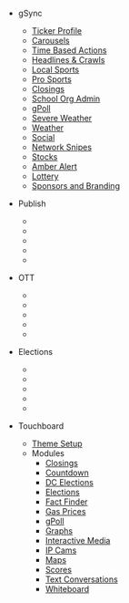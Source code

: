 - gSync
  - [Ticker Profile](tickerprofile.md)
  - [Carousels](carousels.md)
  - [Time Based Actions](timebasedactions.md)
  - [Headlines & Crawls](headlinesandcrawls.md)
  - [Local Sports](localsports.md)
  - [Pro Sports](prosports.md)
  - [Closings](closings.md)
  - [School Org Admin](schoolorgadmin.md)
  - [gPoll](gpoll.md)
  - [Severe Weather](severeweather.md)
  - [Weather](weather.md)
  - [Social](social.md)
  - [Network Snipes](networksnipes.md)
  - [Stocks](stocks.md)
  - [Amber Alert](amberalert.md)
  - [Lottery](lottery.md)
  - [Sponsors and Branding](sponsorsandbranding.md)  


- Publish
  - []()
  - []()
  - []()
  - []()
  - []()

- OTT
  - []()
  - []()
  - []()
  - []()
  - []()
  
- Elections
  - []()
  - []()
  - []()
  - []()
  - []()

- Touchboard
  - [Theme Setup](themesetup.md)
  - Modules
    - [Closings](touchboard-closings.md)
    - [Countdown](touchboard-countdown.md)
    - [DC Elections](touchboard-dc-elections.md)
    - [Elections](touchboard-elections.md)
    - [Fact Finder](touchboard-fact-finder.md)
    - [Gas Prices](touchboard-gas-prices.md)
    - [gPoll](touchboard-gpoll.md)
    - [Graphs](touchboard-graphs.md)
    - [Interactive Media](touchboard-interactive-media.md)
    - [IP Cams](touchboard-ip-cams.md)
    - [Maps](touchboard-maps.md)
    - [Scores](touchboard-scores.md)
    - [Text Conversations](touchboard-conversations.md)
    - [Whiteboard](touchboard-whiteboard.md)  